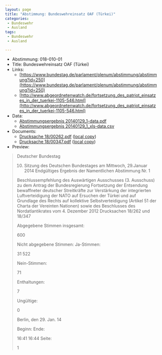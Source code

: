 ```yaml
---
layout: page
title: "Abstimmung: Bundeswehreinsatz OAF (Türkei)"
categories:
 - Bundeswehr
 - Ausland
tags:
 - Bundeswehr
 - Ausland

---
```


* Abstimmung: 018-010-01
* Title: Bundeswehreinsatz OAF (Türkei)
* Links: 
    * [https://www.bundestag.de/parlament/plenum/abstimmung/abstimmung?id=250](https://www.bundestag.de/parlament/plenum/abstimmung/abstimmung?id=250)
    * [http://www.abgeordnetenwatch.de/fortsetzung_des_patriot_einsatzes_in_der_tuerkei-1105-546.html](http://www.abgeordnetenwatch.de/fortsetzung_des_patriot_einsatzes_in_der_tuerkei-1105-546.html)
* Data: 
    * [Abstimmungsergebnis 20140129_1-data.pdf](/res/abstimmungsliste/20140129_1-data.pdf)
    * [Abstimmungsergebnis 20140129_1_xls-data.csv](/res/abstimmungsliste/analyses/20140129_1_xls-data.csv)
* Documents: 
    * [Drucksache 18/00262.pdf](http://dip21.bundestag.de/dip21/btd/18/002/1800262.pdf) ([local copy](/res/abstimmungsdaten/018-010-01/1800262.pdf))
    * [Drucksache 18/00347.pdf](http://dip21.bundestag.de/dip21/btd/18/003/1800347.pdf) ([local copy](/res/abstimmungsdaten/018-010-01/1800347.pdf))
* Preview: 
> Deutscher Bundestag
> 
> 10. Sitzung des Deutschen Bundestages
> am Mittwoch, 29.Januar 2014
> Endgültiges Ergebnis der Namentlichen Abstimmung Nr. 1
> 
> Beschlussempfehlung des Auswärtigen Ausschusses (3. Ausschuss) zu dem Antrag
> der Bundesregierung
> Fortsetzung der Entsendung bewaffneter deutscher Streitkräfte zur Verstärkung der
> integrierten Luftverteidigung der NATO auf Ersuchen der Türkei und auf Grundlage
> des Rechts auf kollektive Selbstverteidigung (Artikel 51 der Charta der Vereinten
> Nationen) sowie des Beschlusses des Nordatlantikrates vom 4. Dezember 2012
> Drucksachen 18/262 und 18/347
> 
> Abgegebene Stimmen insgesamt:
> 
> 600
> 
> Nicht abgegebene Stimmen:
> Ja-Stimmen:
> 
> 31
> 522
> 
> Nein-Stimmen:
> 
> 71
> 
> Enthaltungen:
> 
> 7
> 
> Ungültige:
> 
> 0
> 
> Berlin, den 29. Jan. 14
> 
> Beginn:
> Ende:
> 
> 16:41
> 16:44
> Seite:
> 
> 1
> 
> 
